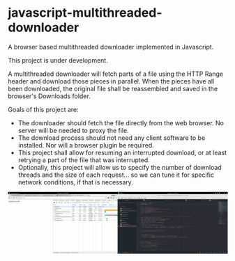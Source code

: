 # javascript-multithreaded-downloader
A browser based multithreaded downloader implemented in Javascript.

This project is under development.

A multithreaded downloader will fetch parts of a file using the HTTP Range header and download those pieces in parallel. When the pieces have all been downloaded, the original file shall be reassembled and saved in the browser's Downloads folder.

Goals of this project are:

* The downloader should fetch the file directly from the web browser. No server will be needed to proxy the file.
* The download process should not need any client software to be installed. Nor will a browser plugin be required.
* This project shall allow for resuming an interrupted download, or at least retrying a part of the file that was interrupted.
* Optionally, this project will allow us to specify the number of download threads and the size of each request... so we can tune it for specific network conditions, if that is necessary.

![ParallelStreamingDownloader](ParallelDownload.gif)
